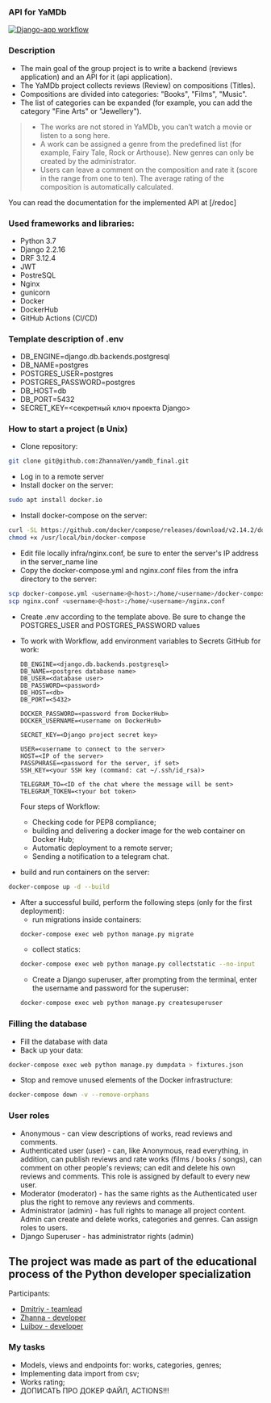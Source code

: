 ### API for YaMDb
[![Django-app workflow](https://github.com/zhannaven/yamdb_final/actions/workflows/yamdb_workflow.yml/badge.svg?branch=master)](https://github.com/zhannaven/yamdb_final/actions/workflows/yamdb_workflow.yml)
### Description
 - The main goal of the group project is to write a backend (reviews application) and an API for it (api application).
 - The YaMDb project collects reviews (Review) on compositions (Titles).
  - Compositions are divided into categories: "Books", "Films", "Music".
 - The list of categories can be expanded (for example, you can add the category "Fine Arts" or "Jewellery").
> - The works are not stored in YaMDb, you can’t watch a movie or listen to a song here.
> - A work can be assigned a genre from the predefined list (for example, Fairy Tale, Rock or Arthouse). New genres can only be created by the administrator.
> - Users can leave a comment on the composition and rate it (score in the range from one to ten). The average rating of the composition is automatically calculated.

You can read the documentation for the implemented API at [/redoc]

### Used frameworks and libraries:
- Python 3.7
- Django 2.2.16
- DRF 3.12.4
- JWT
- PostreSQL
- Nginx
- gunicorn
- Docker
- DockerHub
- GitHub Actions (CI/CD)

### Template description of .env
 - DB_ENGINE=django.db.backends.postgresql
 - DB_NAME=postgres
 - POSTGRES_USER=postgres
 - POSTGRES_PASSWORD=postgres
 - DB_HOST=db
 - DB_PORT=5432
 - SECRET_KEY=<секретный ключ проекта Django>

### How to start a project (в Unix) 
- Clone repository:

```bash
git clone git@github.com:ZhannaVen/yamdb_final.git
```
- Log in to a remote server
- Install docker on the server:
```bash
sudo apt install docker.io 
```
- Install docker-compose on the server:
```bash
curl -SL https://github.com/docker/compose/releases/download/v2.14.2/docker-compose-linux-x86_64 -o /usr/local/bin/docker-compose
chmod +x /usr/local/bin/docker-compose
```
- Edit file locally infra/nginx.conf, be sure to enter the server's IP address in the server_name line
- Copy the docker-compose.yml and nginx.conf files from the infra directory to the server:
```bash
scp docker-compose.yml <username>@<host>:/home/<username>/docker-compose.yml
scp nginx.conf <username>@<host>:/home/<username>/nginx.conf
```
- Create .env according to the template above. Be sure to change the POSTGRES_USER and POSTGRES_PASSWORD values
- To work with Workflow, add environment variables to Secrets GitHub for work:
    ```
    DB_ENGINE=<django.db.backends.postgresql>
    DB_NAME=<postgres database name>
    DB_USER=<database user>
    DB_PASSWORD=<password>
    DB_HOST=<db>
    DB_PORT=<5432>
    
    DOCKER_PASSWORD=<password from DockerHub>
    DOCKER_USERNAME=<username on DockerHub>
    
    SECRET_KEY=<Django project secret key>

    USER=<username to connect to the server>
    HOST=<IP of the server>
    PASSPHRASE=<password for the server, if set>
    SSH_KEY=<your SSH key (command: cat ~/.ssh/id_rsa)>

    TELEGRAM_TO=<ID of the chat where the message will be sent>
    TELEGRAM_TOKEN=<тyour bot token>
    ```
    Four steps of Workflow:
     - Checking code for PEP8 compliance;
     - building and delivering a docker image for the web container on Docker Hub;
     - Automatic deployment to a remote server;
     - Sending a notification to a telegram chat.

- build and run containers on the server:
```bash
docker-compose up -d --build
```
- After a successful build, perform the following steps (only for the first deployment):
    * run migrations inside containers:
    ```bash
    docker-compose exec web python manage.py migrate
    ```
    * collect statics:
    ```bash
    docker-compose exec web python manage.py collectstatic --no-input
    ```  
    * Create a Django superuser, after prompting from the terminal, enter the username and password for the superuser:
    ```bash
    docker-compose exec web python manage.py createsuperuser
    ```

### Filling the database
- Fill the database with data
- Back up your data:
```bash
docker-compose exec web python manage.py dumpdata > fixtures.json
```
- Stop and remove unused elements of the Docker infrastructure:
```bash
docker-compose down -v --remove-orphans
```

### User roles

- Anonymous - can view descriptions of works, read reviews and comments.
- Authenticated user (user) - can, like Anonymous, read everything, in addition, can publish reviews and rate works (films / books / songs), can comment on other people's reviews; can edit and delete his own reviews and comments. This role is assigned by default to every new user.
- Moderator (moderator) - has the same rights as the Authenticated user plus the right to remove any reviews and comments.
- Administrator (admin) - has full rights to manage all project content. Admin can create and delete works, categories and genres. Can assign roles to users.
- Django Superuser - has administrator rights (admin)

## The project was made as part of the educational process of the Python developer specialization

Participants:
- [Dmitriy - teamlead](https://github.com/vdycoder)
- [Zhanna - developer](https://github.com/ZhannaVen)
- [Luibov - developer](https://github.com/Lakrica22)

### My tasks

- Models, views and endpoints for: works, categories, genres;
- Implementing data import from csv;
- Works rating;
- ДОПИСАТЬ ПРО ДОКЕР ФАЙЛ, ACTIONS!!!
